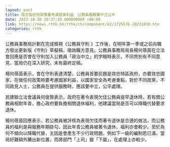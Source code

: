 ```yaml
---
layout: post
title: 局方指任何政策要考慮國家利益　公務員服務要中立公平
date: 2023-10-30 10:37:20.000000000 +08:00
link: https://news.rthk.hk/rthk/ch/component/k2/1725576-20231030.htm
categories: rthk
---
```


公務員事務局計劃在完成檢視《公務員守則 》工作後，在明年第一季或之前向職方發出更新版《守則》草擬稿，徵詢職方意見。公務員事務局局長楊何蓓茵在立法會回應是否會在守則加入公務員「政治中立」的字眼時表示，不同界別有不同意見，當局仍在深入研究，未有最終定稿。

楊何蓓茵表示，會在守則表達清楚，公務員首要前題是效忠特區政府，亦要效忠國家，在做任何政策時要考慮國家利益，以國家安全為考慮重點，對於不同政黨，不同政見人士，公務員在提供服務時，應該要中立，公平處理。

民建聯立法會議員何俊賢表示，政府在著令表現欠佳公務員提早退休時，若有關公務員相對年青，擔心政府要負擔相關退休福利，他建議當局是否可以降職代替要求退休。

楊何蓓茵回應表示，若公務員被評核為表現欠佳而著令退休是合適的做法，而公務員的福利是與服務年期掛勾，因此年青公務員被著令退休，福利亦會較少。至於為何不傾向以降職代替，主因是會產生不少行政問題，例如下一級的編制若已滿，當局好難額外騰出新位置，而將部門「上司」變「下屬」，在處理上亦較少。
